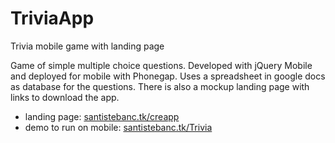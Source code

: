 # TriviaApp
Trivia mobile game with landing page

Game of simple multiple choice questions. Developed with jQuery Mobile and deployed for mobile with Phonegap. Uses a spreadsheet in google docs as database for the questions. There is also a mockup landing page with links to download the app.

- landing page: [santistebanc.tk/creapp](https://santistebanc.tk/creapp)
- demo to run on mobile: [santistebanc.tk/Trivia](https://santistebanc.tk/Trivia)
